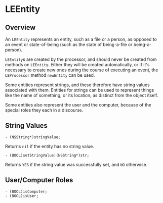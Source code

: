 LEEntity
========

Overview
--------

An `LEEntity` represents an entity, such as a file or a person, as opposed to an event or state-of-being (such as the state of being-a-file or being-a-person).

`LEEntity`s are created by the processor, and should never be created from methods on `LEEntity`. Either they will be created automatically, or if it's necessary to create new ones during the course of executing an event, the `LEProcessor` method `newEntity` can be used.

Some entities represent strings, and these therefore have string values associated with them. Entities for strings can be used to represent things like the name of something, or its location, as distinct from the object itself.

Some entities also represent the user and the computer, because of the special roles they each in a discourse.

String Values
-------------

    - (NSString*)stringValue;

Returns `nil` if the entity has no string value.

    - (BOOL)setStringValue:(NSString*)str;

Returns `YES` if the string value was successfully set, and `NO` otherwise.

User/Computer Roles
-------------------

    - (BOOL)isComputer;
    - (BOOL)isUser;